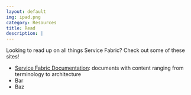 ```yaml
---
layout: default
img: ipad.png
category: Resources
title: Read
description: |
---
```

  Looking to read up on all things Service Fabric? Check out some of these sites!
- [Service Fabric Documentation](https://docs.microsoft.com/en-us/azure/service-fabric/): documents with content ranging from terminology to architecture
- Bar
- Baz